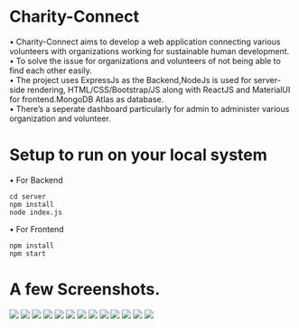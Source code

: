 # Charity-Connect

• Charity-Connect aims to develop a web application connecting various volunteers with organizations working for sustainable human development.<br>
• To solve the issue for organizations and volunteers of not being able to find each other easily.<br>
• The project uses ExpressJs as the Backend,NodeJs is used for server-side rendering, HTML/CSS/Bootstrap/JS along with ReactJS and MaterialUI for frontend.MongoDB    Atlas as database. <br>
• There’s a seperate dashboard particularly for admin to administer various organization and volunteer.<br>


# Setup to run on your local system
• For Backend
```
cd server
npm install 
node index.js
```


• For Frontend
```
npm install
npm start
```

# A few Screenshots.



![](src/components/ScreenShot/Page1.png)
![](src/components/ScreenShot/Page2.png)
![](src/components/ScreenShot/Page3.png)
![](src/components/ScreenShot/Page4.png)
![](src/components/ScreenShot/Page5.png)
![](src/components/ScreenShot/Page6.png)
![](src/components/ScreenShot/Page7.png)
![](src/components/ScreenShot/Page8.png)
![](src/components/ScreenShot/Page9.png)
![](src/components/ScreenShot/Page10.png)
![](src/components/ScreenShot/Page11.png)
![](src/components/ScreenShot/Page12.png)
![](src/components/ScreenShot/Page13.png)

